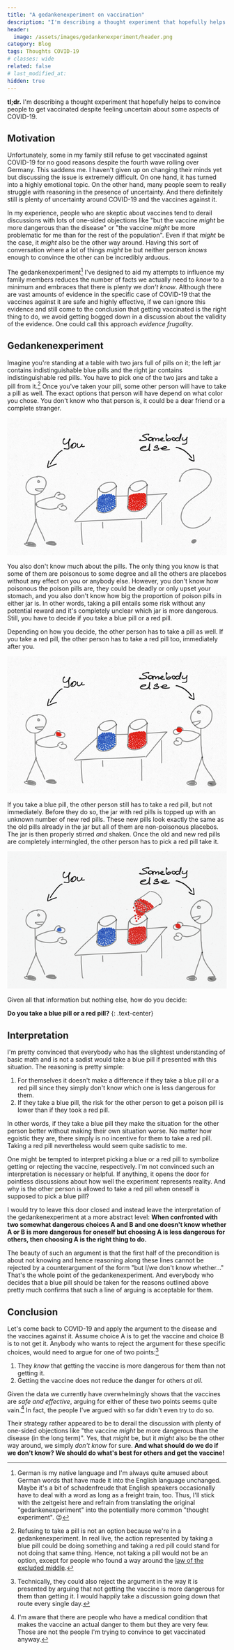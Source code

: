 ```yaml
---
title: "A gedankenexperiment on vaccination"
description: "I'm describing a thought experiment that hopefully helps to convince people to get vaccinated despite feeling uncertain about some aspects of COVID-19."
header:
  image: /assets/images/gedankenexperiment/header.png
category: Blog
tags: Thoughts COVID-19
# classes: wide
related: false
# last_modified_at:
hidden: true
---
```


**tl;dr.** I'm describing a thought experiment that hopefully helps to convince people to get vaccinated despite feeling uncertain about some aspects of COVID-19.

## Motivation

Unfortunately, some in my family still refuse to get vaccinated against COVID-19 for no good reasons despite the fourth wave rolling over Germany. This saddens me. I haven't given up on changing their minds yet but discussing the issue is extremely difficult. On one hand, it has turned into a highly emotional topic. On the other hand, many people seem to really struggle with reasoning in the presence of uncertainty. And there definitely still is plenty of uncertainty around COVID-19 and the vaccines against it.

In my experience, people who are skeptic about vaccines tend to derail discussions with lots of one-sided objections like "but the vaccine _might_ be more dangerous than the disease" or "the vaccine _might_ be more problematic for me than for the rest of the population". Even if that _might_ be the case, it _might_ also be the other way around. Having this sort of conversation where a lot of things _might_ be but neither person _knows_ enough to convince the other can be incredibly arduous.

The gedankenexperiment[^gedankenexperiment] I've designed to aid my attempts to influence my family members reduces the number of facts we actually need to _know_ to a minimum and embraces that there is plenty we _don't know_. Although there are vast amounts of evidence in the specific case of COVID-19 that the vaccines against it are safe and highly effective, if we can ignore this evidence and still come to the conclusion that getting vaccinated is the right thing to do, we avoid getting bogged down in a discussion about the validity of the evidence. One could call this approach _evidence frugality_.

## Gedankenexperiment

Imagine you're standing at a table with two jars full of pills on it; the left jar contains indistinguishable blue pills and the right jar contains indistinguishable red pills. You have to pick one of the two jars and take a pill from it.[^no_pill] Once you've taken your pill, some other person will have to take a pill as well. The exact options that person will have depend on what color you chose. You don't know who that person is, it could be a dear friend or a complete stranger.

![Scenery](/assets/images/gedankenexperiment/start.png)

You also don't know much about the pills. The only thing you know is that some of them are poisonous to some degree and all the others are placebos without any effect on you or anybody else. However, you don't know how poisonous the poison pills are, they could be deadly or only upset your stomach, and you also don't know how big the proportion of poison pills in either jar is. In other words, taking a pill entails some risk without any potential reward and it's completely unclear which jar is more dangerous. Still, you have to decide if you take a blue pill or a red pill.

Depending on how you decide, the other person has to take a pill as well. If you take a red pill, the other person has to take a red pill too, immediately after you.

![Taking a red pill](/assets/images/gedankenexperiment/red.png)

If you take a blue pill, the other person still has to take a red pill, but not immediately. Before they do so, the jar with red pills is topped up with an unknown number of new red pills. These new pills look exactly the same as the old pills already in the jar but all of them are non-poisonous placebos. The jar is then properly stirred _and_ shaken. Once the old and new red pills are completely intermingled, the other person has to pick a red pill take it.

![Taking a red pill](/assets/images/gedankenexperiment/blue.png)

Given all that information but nothing else, how do you decide:

**Do you take a blue pill or a red pill?**
{: .text-center}

## Interpretation

I'm pretty convinced that everybody who has the slightest understanding of basic math and is not a sadist would take a blue pill if presented with this situation. The reasoning is pretty simple:

1. For themselves it doesn't make a difference if they take a blue pill or a red pill since they simply don't know which one is less dangerous for them.
1. If they take a blue pill, the risk for the other person to get a poison pill is lower than if they took a red pill.

In other words, if they take a blue pill they make the situation for the other person better without making their own situation worse. No matter how egoistic they are, there simply is no incentive for them to take a red pill. Taking a red pill nevertheless would seem quite sadistic to me.

One might be tempted to interpret picking a blue or a red pill to symbolize getting or rejecting the vaccine, respectively. I'm not convinced such an interpretation is necessary or helpful. If anything, it opens the door for pointless discussions about how well the experiment represents reality. And why is the other person is allowed to take a red pill when oneself is supposed to pick a blue pill?

I would try to leave this door closed and instead leave the interpretation of the gedankenexperiment at a more abstract level: **When confronted with two somewhat dangerous choices A and B and one doesn't know whether A or B is more dangerous for oneself but choosing A is less dangerous for others, then choosing A is the right thing to do.**

The beauty of such an argument is that the first half of the precondition is about not knowing and hence reasoning along these lines cannot be rejected by a counterargument of the form "but I/we don't know whether..." That's the whole point of the gedankenexperiment. And everybody who decides that a blue pill should be taken for the reasons outlined above pretty much confirms that such a line of arguing is acceptable for them.

## Conclusion

Let's come back to COVID-19 and apply the argument to the disease and the vaccines against it. Assume choice A is to get the vaccine and choice B is to not get it. Anybody who wants to reject the argument for these specific choices, would need to argue for one of two points:[^three]

1. They _know_ that getting the vaccine is more dangerous for them than not getting it.
1. Getting the vaccine does not reduce the danger for others _at all_.

Given the data we currently have overwhelmingly shows that the vaccines are _safe and effective_, arguing for either of these two points seems quite vain.[^vaccine_dangerous] In fact, the people I've argued with so far didn't even try to do so.

Their strategy rather appeared to be to derail the discussion with plenty of one-sided objections like "the vaccine _might_ be more dangerous than the disease (in the long term)". Yes, that _might_ be, but it _might_ also be the other way around, we simply _don't know_ for sure. **And what should do we do if we don't know? We should do what's best for others and get the vaccine!**

[^gedankenexperiment]: German is my native language and I'm always quite amused about German words that have made it into the English language unchanged. Maybe it's a bit of schadenfreude that English speakers occasionally have to deal with a word as long as a freight train, too. Thus, I'll stick with the zeitgeist here and refrain from translating the original "gedankenexperiment" into the potentially more common "thought experiment". :wink:
[^no_pill]: Refusing to take a pill is not an option because we're in a gedankenexperiment. In real live, the action represented by taking a blue pill could be doing something and taking a red pill could stand for not doing that same thing. Hence, not taking a pill would not be an option, except for people who found a way around the [law of the excluded middle](https://en.wikipedia.org/wiki/Law_of_excluded_middle).
[^three]: Technically, they could also reject the argument in the way it is presented by arguing that not getting the vaccine is more dangerous for them than getting it. I would happily take a discussion going down that route every single day.
[^vaccine_dangerous]: I'm aware that there are people who have a medical condition that makes the vaccine an actual danger to them but they are very few. Those are not the people I'm trying to convince to get vaccinated anyway.

<!-- cSpell:ignore gedankenexperiment -->
